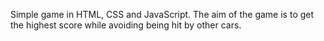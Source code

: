 Simple game in HTML, CSS and JavaScript. 
The aim of the game is to get the highest score while avoiding being hit by other cars.
